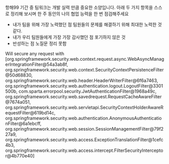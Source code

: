 항해99 기간 중 팀워크는 개발 실력 만큼 중요한 소양입니다. 아래 두 가지 항목을 스스로 정리해 보시며 한 주 동안의 나의 협업 능력을 한 번 점검해주세요

- 내가 팀을 위해 가장 노력했던 점
  팀원들의 문제를 해결하기 위해 최대한 노력한 것 같다.
- 내가 우리 팀원들에게 가장 가장 감사했던 점
  포기하지 않은 것
- 반성하는 점
  노질문
  정리 못함





Will secure any request with [org.springframework.security.web.context.request.async.WebAsyncManagerIntegrationFilter@54a3ab8f, org.springframework.security.web.context.SecurityContextPersistenceFilter@50d68830, org.springframework.security.web.header.HeaderWriterFilter@6f6a7463, org.springframework.security.web.authentication.logout.LogoutFilter@3301500b, com.sparta.errorpool.security.JwtAuthenticationFilter@1968a49c, org.springframework.security.web.savedrequest.RequestCacheAwareFilter@7674a051, org.springframework.security.web.servletapi.SecurityContextHolderAwareRequestFilter@619bd14c, org.springframework.security.web.authentication.AnonymousAuthenticationFilter@6a1ebcff, org.springframework.security.web.session.SessionManagementFilter@79f227a9, org.springframework.security.web.access.ExceptionTranslationFilter@1cefc4b3, org.springframework.security.web.access.intercept.FilterSecurityInterceptor@4b770e40]
